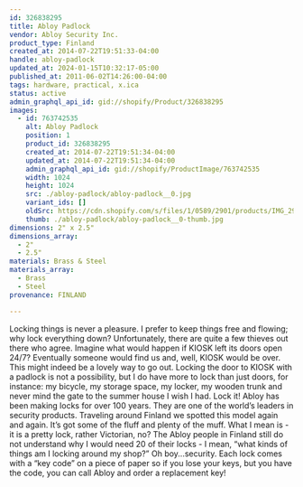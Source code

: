 ```yaml
---
id: 326838295
title: Abloy Padlock
vendor: Abloy Security Inc.
product_type: Finland
created_at: 2014-07-22T19:51:33-04:00
handle: abloy-padlock
updated_at: 2024-01-15T10:32:17-05:00
published_at: 2011-06-02T14:26:00-04:00
tags: hardware, practical, x.ica
status: active
admin_graphql_api_id: gid://shopify/Product/326838295
images:
  - id: 763742535
    alt: Abloy Padlock
    position: 1
    product_id: 326838295
    created_at: 2014-07-22T19:51:34-04:00
    updated_at: 2014-07-22T19:51:34-04:00
    admin_graphql_api_id: gid://shopify/ProductImage/763742535
    width: 1024
    height: 1024
    src: ./abloy-padlock/abloy-padlock__0.jpg
    variant_ids: []
    oldSrc: https://cdn.shopify.com/s/files/1/0589/2901/products/IMG_2994.jpeg?v=1406073094
    thumb: ./abloy-padlock/abloy-padlock__0-thumb.jpg
dimensions: 2" x 2.5"
dimensions_array:
  - 2"
  - 2.5"
materials: Brass & Steel
materials_array:
  - Brass
  - Steel
provenance: FINLAND

---
```


Locking things is never a pleasure. I prefer to keep things free and flowing; why lock everything down? Unfortunately, there are quite a few thieves out there who agree. Imagine what would happen if KIOSK left its doors open 24/7? Eventually someone would find us and, well, KIOSK would be over. This might indeed be a lovely way to go out. Locking the door to KIOSK with a padlock is not a possibility, but I do have more to lock than just doors, for instance: my bicycle, my storage space, my locker, my wooden trunk and never mind the gate to the summer house I wish I had. Lock it! Abloy has been making locks for over 100 years. They are one of the world’s leaders in security products. Traveling around Finland we spotted this model again and again. It’s got some of the fluff and plenty of the muff. What I mean is - it is a pretty lock, rather Victorian, no? The Abloy people in Finland still do not understand why I would need 20 of their locks - I mean, “what kinds of things am I locking around my shop?” Oh boy...security. Each lock comes with a “key code” on a piece of paper so if you lose your keys, but you have the code, you can call Abloy and order a replacement key!